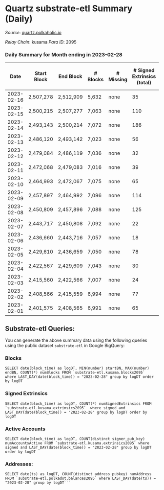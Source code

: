 # Quartz substrate-etl Summary (Daily)

_Source_: [quartz.polkaholic.io](https://quartz.polkaholic.io)

*Relay Chain*: kusama
*Para ID*: 2095



### Daily Summary for Month ending in 2023-02-28


| Date | Start Block | End Block | # Blocks | # Missing | # Signed Extrinsics (total) | # Active Accounts | # Addresses with Balances | # Events | # Transfers | # XCM Transfers In | # XCM Transfers Out |
| ---- | ----------- | --------- | -------- | --------- | --------------------------- | ----------------- | ------------------------- | -------- | ----------- | ------------------ | ------------------- |
| 2023-02-16 | 2,507,278 | 2,512,909 | 5,632 | none  | 35 | 13 |  | 12,474 | 183 ($1,360.60) |   |   |
| 2023-02-15 | 2,500,215 | 2,507,277 | 7,063 | none  | 110 | 26 | 75,239 | 15,921 | 239 ($29,378.19) |   |   |
| 2023-02-14 | 2,493,143 | 2,500,214 | 7,072 | none  | 186 | 39 | 75,236 | 16,464 | 273 ($16,118.17) |   |   |
| 2023-02-13 | 2,486,120 | 2,493,142 | 7,023 | none  | 56 | 20 | 75,218 | 15,600 | 169 ($4,225.75) |   |   |
| 2023-02-12 | 2,479,084 | 2,486,119 | 7,036 | none  | 32 | 13 | 75,215 | 15,407 | 164 ($46.34) |   |   |
| 2023-02-11 | 2,472,068 | 2,479,083 | 7,016 | none  | 39 | 19 | 75,213 | 15,440 | 160 ($4,686.82) |   |   |
| 2023-02-10 | 2,464,993 | 2,472,067 | 7,075 | none  | 65 | 24 | 75,211 | 15,755 | 152 ($40.68) |   |   |
| 2023-02-09 | 2,457,897 | 2,464,992 | 7,096 | none  | 114 | 39 | 75,200 | 16,154 | 152 ($1,642.78) |   |   |
| 2023-02-08 | 2,450,809 | 2,457,896 | 7,088 | none  | 125 | 33 | 75,189 | 16,231 | 163 ($376.09) |   |   |
| 2023-02-07 | 2,443,717 | 2,450,808 | 7,092 | none  | 22 | 17 | 75,186 | 15,440 | 151 ($154.13) |   |   |
| 2023-02-06 | 2,436,660 | 2,443,716 | 7,057 | none  | 18 | 13 | 75,186 | 15,350 | 148 ($672.29) |   |   |
| 2023-02-05 | 2,429,610 | 2,436,659 | 7,050 | none  | 78 | 19 | 75,184 | 15,653 | 191 ($622.83) |   |   |
| 2023-02-04 | 2,422,567 | 2,429,609 | 7,043 | none  | 30 | 22 | 75,168 | 15,366 | 152 ($1,287.52) | 1 ($0.38) |   |
| 2023-02-03 | 2,415,560 | 2,422,566 | 7,007 | none  | 24 | 15 | 75,168 | 15,252 | 140 ($2,651.62) | 1 ($4.61) | 2 ($21.40) |
| 2023-02-02 | 2,408,566 | 2,415,559 | 6,994 | none  | 77 | 26 | 75,168 | 15,305 | 39 ($2,997.45) | 11 ($220.53) | 7 ($227.38) |
| 2023-02-01 | 2,401,575 | 2,408,565 | 6,991 | none  | 65 | 19 | 75,165 | 15,446 | 149 ($3,497.54) | 2 ($35.25) | 9 ($356.67) |

## Substrate-etl Queries:
You can generate the above summary data using the following queries using the public dataset `substrate-etl` in Google BigQuery:


### Blocks
```
SELECT date(block_time) as logDT, MIN(number) startBN, MAX(number) endBN, COUNT(*) numBlocks FROM `substrate-etl.kusama.blocks2095`  where LAST_DAY(date(block_time)) = "2023-02-28" group by logDT order by logDT
```


### Signed Extrinsics
```
SELECT date(block_time) as logDT, COUNT(*) numSignedExtrinsics FROM `substrate-etl.kusama.extrinsics2095`  where signed and LAST_DAY(date(block_time)) = "2023-02-28" group by logDT order by logDT
```


### Active Accounts
```
SELECT date(block_time) as logDT, COUNT(distinct signer_pub_key) numAccountsActive FROM `substrate-etl.kusama.extrinsics2095` where signed and LAST_DAY(date(block_time)) = "2023-02-28" group by logDT order by logDT
```


### Addresses:
```
SELECT date(ts) as logDT, COUNT(distinct address_pubkey) numAddress FROM `substrate-etl.polkadot.balances2095` where LAST_DAY(date(ts)) = "2023-02-28" group by logDT```

